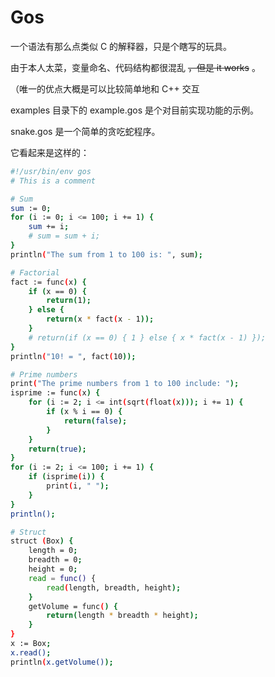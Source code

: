# Gos
一个语法有那么点类似 C 的解释器，只是个瞎写的玩具。

由于本人太菜，变量命名、代码结构都很混乱 ~~，但是 it works~~ 。

（唯一的优点大概是可以比较简单地和 C++ 交互

examples 目录下的 example.gos 是个对目前实现功能的示例。

snake.gos 是一个简单的贪吃蛇程序。

它看起来是这样的：
```bash
#!/usr/bin/env gos
# This is a comment

# Sum
sum := 0;
for (i := 0; i <= 100; i += 1) {
    sum += i;
    # sum = sum + i;
}
println("The sum from 1 to 100 is: ", sum);

# Factorial
fact := func(x) {
    if (x == 0) {
        return(1);
    } else {
        return(x * fact(x - 1));
    }
    # return(if (x == 0) { 1 } else { x * fact(x - 1) });
}
println("10! = ", fact(10));

# Prime numbers
print("The prime numbers from 1 to 100 include: ");
isprime := func(x) {
    for (i := 2; i <= int(sqrt(float(x))); i += 1) {
        if (x % i == 0) {
            return(false);
        }
    }
    return(true);
}
for (i := 2; i <= 100; i += 1) {
    if (isprime(i)) {
        print(i, " ");
    }
}
println();

# Struct
struct (Box) {
    length = 0;
    breadth = 0;
    height = 0;
    read = func() {
        read(length, breadth, height);
    }
    getVolume = func() {
        return(length * breadth * height);
    }
}
x := Box;
x.read();
println(x.getVolume());
```
